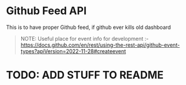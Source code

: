 # Github Feed API

This is to have proper Github feed, if github ever kills old dashboard

> NOTE: Useful place for event info for development :- https://docs.github.com/en/rest/using-the-rest-api/github-event-types?apiVersion=2022-11-28#createevent
# TODO: ADD STUFF  TO README

